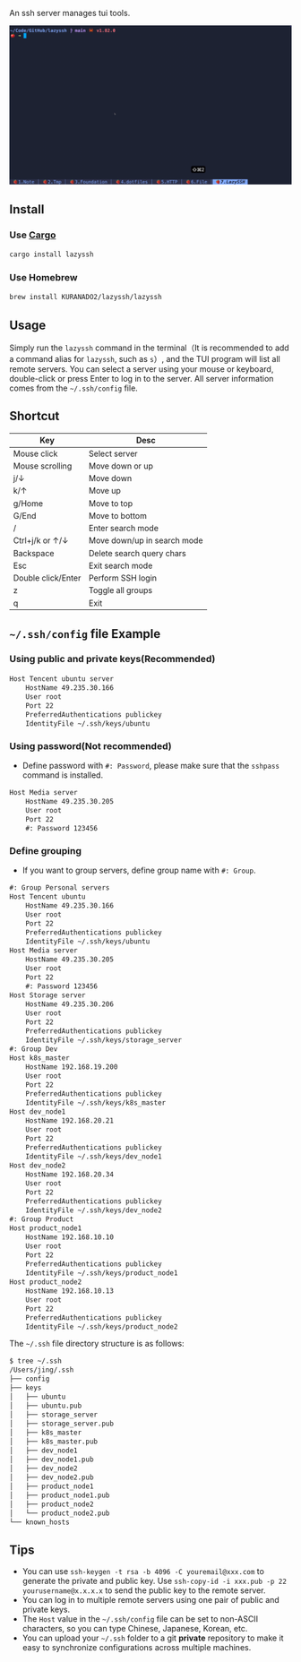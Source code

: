 An ssh server manages tui tools.

![demo.gif](demo.gif)

## Install

### Use [Cargo](https://www.rust-lang.org/tools/install)

```bash
cargo install lazyssh
```

### Use Homebrew

```bash
brew install KURANADO2/lazyssh/lazyssh
```

## Usage

Simply run the `lazyssh` command in the terminal（It is recommended to add a command alias for `lazyssh`, such as `s`）,
and the TUI program will list all remote servers. You can select a server using your mouse or keyboard, double-click or
press Enter to log in to the server. All server information comes from the `~/.ssh/config` file.

## Shortcut

| Key                | Desc                        |
|--------------------|-----------------------------|
| Mouse click        | Select server               |
| Mouse scrolling    | Move down or up             |
| j/↓                | Move down                   |
| k/↑                | Move up                     |
| g/Home             | Move to top                 |
| G/End              | Move to bottom              |
| /                  | Enter search mode           |
| Ctrl+j/k or ↑/↓    | Move down/up in search mode |
| Backspace          | Delete search query chars   |
| Esc                | Exit search mode            |
| Double click/Enter | Perform SSH login           |
| z                  | Toggle all groups           |
| q                  | Exit                        |

## `~/.ssh/config` file Example

### Using public and private keys(Recommended)

```
Host Tencent ubuntu server
    HostName 49.235.30.166
    User root
    Port 22
    PreferredAuthentications publickey
    IdentityFile ~/.ssh/keys/ubuntu
```

### Using password(Not recommended)

- Define password with `#: Password`, please make sure that the `sshpass` command is installed.

```
Host Media server
    HostName 49.235.30.205
    User root
    Port 22
    #: Password 123456
```

### Define grouping

- If you want to group servers, define group name with `#: Group`.

```
#: Group Personal servers
Host Tencent ubuntu
    HostName 49.235.30.166
    User root
    Port 22
    PreferredAuthentications publickey
    IdentityFile ~/.ssh/keys/ubuntu
Host Media server
    HostName 49.235.30.205
    User root
    Port 22
    #: Password 123456
Host Storage server
    HostName 49.235.30.206
    User root
    Port 22
    PreferredAuthentications publickey
    IdentityFile ~/.ssh/keys/storage_server
#: Group Dev
Host k8s_master
    HostName 192.168.19.200
    User root
    Port 22
    PreferredAuthentications publickey
    IdentityFile ~/.ssh/keys/k8s_master
Host dev_node1
    HostName 192.168.20.21
    User root
    Port 22
    PreferredAuthentications publickey
    IdentityFile ~/.ssh/keys/dev_node1
Host dev_node2
    HostName 192.168.20.34
    User root
    Port 22
    PreferredAuthentications publickey
    IdentityFile ~/.ssh/keys/dev_node2
#: Group Product
Host product_node1
    HostName 192.168.10.10
    User root
    Port 22
    PreferredAuthentications publickey
    IdentityFile ~/.ssh/keys/product_node1
Host product_node2
    HostName 192.168.10.13
    User root
    Port 22
    PreferredAuthentications publickey
    IdentityFile ~/.ssh/keys/product_node2
```

The `~/.ssh` file directory structure is as follows:

```
$ tree ~/.ssh
/Users/jing/.ssh
├── config
├── keys
│   ├── ubuntu
│   ├── ubuntu.pub
│   ├── storage_server
│   ├── storage_server.pub
│   ├── k8s_master
│   ├── k8s_master.pub
│   ├── dev_node1
│   ├── dev_node1.pub
│   ├── dev_node2
│   ├── dev_node2.pub
│   ├── product_node1
│   ├── product_node1.pub
│   ├── product_node2
│   └── product_node2.pub
└── known_hosts
```

## Tips

- You can use `ssh-keygen -t rsa -b 4096 -C youremail@xxx.com` to generate the private and public key. Use
  `ssh-copy-id -i xxx.pub -p 22 yourusername@x.x.x.x` to send the public key to the remote server.
- You can log in to multiple remote servers using one pair of public and private keys.
- The `Host` value in the `~/.ssh/config` file can be set to non-ASCII characters, so you can type Chinese, Japanese,
  Korean, etc.
- You can upload your `~/.ssh` folder to a git **private** repository to make it easy to synchronize configurations
  across multiple machines.
